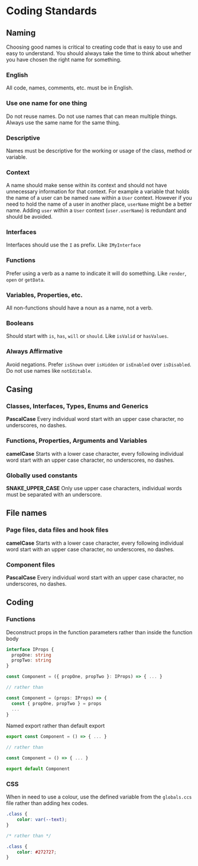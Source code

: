 # Coding Standards

## Naming

Choosing good names is critical to creating code that is easy to use and easy to understand. You
should always take the time to think about whether you have chosen the right name for something.

### English

All code, names, comments, etc. must be in English.

### Use one name for one thing

Do not reuse names. Do not use names that can mean multiple things. Always use the same name for the
same thing. 

### Descriptive

Names must be descriptive for the working or usage of the class, method or variable.

### Context

A name should make sense within its context and should not have unnecessary information for that
context. For example a variable that holds the name of a user can be named `name` within a `User`
context. However if you need to hold the name of a user in another place, `userName` might be a
better name. Adding `user` within a `User` context (`user.userName`) is redundant and should be
avoided.

### Interfaces

Interfaces should use the `I` as prefix. Like `IMyInterface`

### Functions

Prefer using a verb as a name to indicate it will do something. Like `render`, `open` or `getData`.

### Variables, Properties, etc.

All non-functions should have a noun as a name, not a verb.

### Booleans

Should start with `is`, `has`, `will` or `should`. Like `isValid` or `hasValues`.

### Always Affirmative

Avoid negations. Prefer `isShown` over `isHidden` or
`isEnabled` over `isDisabled`. Do not use names like `notEditable`.

## Casing

### Classes, Interfaces, Types, Enums and Generics

**PascalCase** Every individual word start with an upper case character, no underscores, no dashes.

### Functions, Properties, Arguments and Variables

**camelCase** Starts with a lower case character, every following individual word start with an
upper case character, no underscores, no dashes.

### Globally used constants

**SNAKE_UPPER_CASE** Only use upper case characters, individual words must be separated with an underscore.

## File names

### Page files, data files and hook files

**camelCase** Starts with a lower case character, every following individual word start with an
upper case character, no underscores, no dashes.

### Component files

**PascalCase** Every individual word start with an upper case character, no underscores, no dashes.

## Coding

### Functions

Deconstruct props in the function parameters rather than inside the function body

```ts
interface IProps {
  propOne: string
  propTwo: string
}

const Component = ({ propOne, propTwo }: IProps) => { ... }

// rather than

const Component = (props: IProps) => {
  const { propOne, propTwo } = props
  ... 
}
```

Named export rather than default export

```ts
export const Component = () => { ... }

// rather than

const Component = () => { ... }

export default Component
```
### CSS

When in need to use a colour, use the defined variable from the `globals.ccs` file rather than adding hex codes.

```css
.class {
	color: var(--text);
}

/* rather than */

.class {
	color: #272727;
}
```
